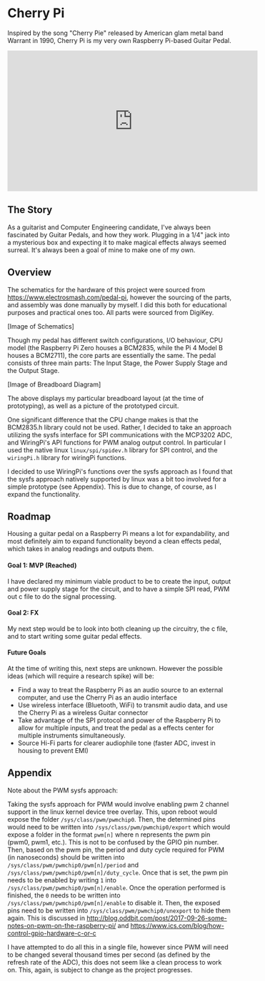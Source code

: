 # Cherry Pi

Inspired by the song "Cherry Pie" released by American glam metal band Warrant in 1990, Cherry Pi is my very own Raspberry Pi-based Guitar Pedal.

<iframe width="560" height="315" src="https://www.youtube.com/embed/OjyZKfdwlng" frameborder="0" allow="accelerometer; autoplay; clipboard-write; encrypted-media; gyroscope; picture-in-picture" allowfullscreen></iframe>

## The Story

As a guitarist and Computer Engineering candidate, I've always been fascinated by Guitar Pedals, and how they work. Plugging in a 1/4" jack into a mysterious box and expecting it to make magical effects always seemed surreal. It's always been a goal of mine to make one of my own.

## Overview

The schematics for the hardware of this project were sourced from https://www.electrosmash.com/pedal-pi, however the sourcing of the parts, and assembly was done manually by myself. I did this both for educational purposes and practical ones too. All parts were sourced from DigiKey.

[Image of Schematics]

Though my pedal has different switch configurations, I/O behaviour, CPU model (the Raspberry Pi Zero houses a BCM2835, while the Pi 4 Model B houses a BCM2711), the core parts are essentially the same. The pedal consists of three main parts: The Input Stage, the Power Supply Stage and the Output Stage.

[Image of Breadboard Diagram]

The above displays my particular breadboard layout (at the time of prototyping), as well as a picture of the prototyped circuit.

One significant difference that the CPU change makes is that the BCM2835.h library could not be used. Rather, I decided to take an approach utilizing the sysfs interface for SPI communications with the MCP3202 ADC, and WiringPi's API functions for PWM analog output control. In particular I used the native linux `linux/spi/spidev.h` library for SPI control, and the `wiringPi.h` library for wiringPi functions.

I decided to use WiringPi's functions over the sysfs approach as I found that the sysfs approach natively supported by linux was a bit too involved for a simple prototype (see Appendix). This is due to change, of course, as I expand the functionality.

## Roadmap

Housing a guitar pedal on a Raspberry Pi means a lot for expandability, and most definitely aim to expand functionality beyond a clean effects pedal, which takes in analog readings and outputs them.

#### Goal 1: MVP (Reached)

I have declared my minimum viable product to be to create the input, output and power supply stage for the circuit, and to have a simple SPI read, PWM out c file to do the signal processing.

#### Goal 2: FX

My next step would be to look into both cleaning up the circuitry, the c file, and to start writing some guitar pedal effects.

#### Future Goals

At the time of writing this, next steps are unknown. However the possible ideas (which will require a research spike) will be:
 - Find a way to treat the Raspberry Pi as an audio source to an external computer, and use the Cherry Pi as an audio interface
 - Use wireless interface (Bluetooth, WiFi) to transmit audio data, and use the Cherry Pi as a wireless Guitar connector
 - Take advantage of the SPI protocol and power of the Raspberry Pi to allow for multiple inputs, and treat the pedal as a effects center for multiple instruments simultaneously.
 - Source Hi-Fi parts for clearer audiophile tone (faster ADC, invest in housing to prevent EMI)

## Appendix

Note about the PWM sysfs approach:

Taking the sysfs approach for PWM would involve enabling pwm 2 channel support in the linux kernel device tree overlay. This, upon reboot would expose the folder `/sys/class/pwm/pwmchip0`. Then, the determined pins would need to be written into `/sys/class/pwm/pwmchip0/export` which would expose a folder in the format `pwm[n]` where n represents the pwm pin (pwm0, pwm1, etc.). This is not to be confused by the GPIO pin number. Then, based on the pwm pin, the period and duty cycle required for PWM (in nanoseconds) should be written into `/sys/class/pwm/pwmchip0/pwm[n]/period` and `/sys/class/pwm/pwmchip0/pwm[n]/duty_cycle`. Once that is set, the pwm pin needs to be enabled by writing `1` into `/sys/class/pwm/pwmchip0/pwm[n]/enable`. Once the operation performed is finished, the `0` needs to be written into `/sys/class/pwm/pwmchip0/pwm[n]/enable` to disable it. Then, the exposed pins need to be written into `/sys/class/pwm/pwmchip0/unexport` to hide them again. This is discussed in http://blog.oddbit.com/post/2017-09-26-some-notes-on-pwm-on-the-raspberry-pi/ and https://www.ics.com/blog/how-control-gpio-hardware-c-or-c

I have attempted to do all this in a single file, however since PWM will need to be changed several thousand times per second (as defined by the refresh rate of the ADC), this does not seem like a clean process to work on. This, again, is subject to change as the project progresses.
